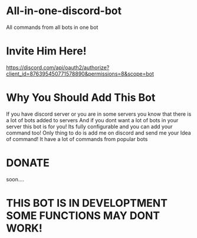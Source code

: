 # All-in-one-discord-bot
All commands from all bots in one bot

# Invite Him Here!
https://discord.com/api/oauth2/authorize?client_id=876395450771578890&permissions=8&scope=bot

# Why You Should Add This Bot
If you have discord server or you are in some servers you know that there is a lot of bots added to servers 
And if you dont want a lot of bots in your server this bot is for you! 
Its fully configurable and you can add your command too! Only thing to do is add me on discord and send me your Idea of command!
It have a lot of commands from popular bots


# DONATE
soon.... 

# THIS BOT IS IN DEVELOPTMENT SOME FUNCTIONS MAY DONT WORK! 
